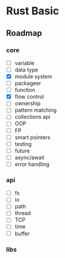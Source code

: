 # Rust Basic

## Roadmap

### core

- [ ] variable
- [ ] data type
- [x] module system
- [ ] packageer
- [ ] function
- [x] flow control
- [ ] ownership
- [ ] pattern matching
- [ ] collections api
- [ ] OOP
- [ ] FP
- [ ] smart pointers
- [ ] testing
- [ ] future
- [ ] async/await
- [ ] error handling

### api

- [ ] fs
- [ ] io
- [ ] path
- [ ] thread
- [ ] TCP
- [ ] time
- [ ] buffer

### libs
